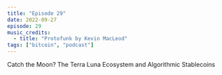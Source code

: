 ```yaml
---
title: "Episode 29"
date: 2022-09-27
episode: 29
music_credits:
  - title: "Protofunk by Kevin MacLeod"
tags: ["bitcoin", "podcast"]
---
```


Catch the Moon? The Terra Luna Ecosystem and Algorithmic Stablecoins